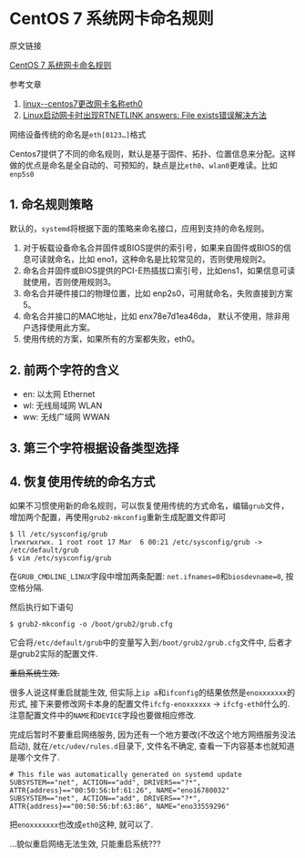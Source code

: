 # CentOS 7 系统网卡命名规则

原文链接

[CentOS 7 系统网卡命名规则](http://blog.csdn.net/example440982/article/details/53107063)

参考文章

1. [linux--centos7更改网卡名称eth0](http://blog.csdn.net/cmqwan/article/details/61250037)
2. [Linux启动网卡时出现RTNETLINK answers: File exists错误解决方法](https://www.linuxidc.com/Linux/2014-01/95253.htm)

网络设备传统的命名是`eth[0123…]`格式

Centos7提供了不同的命名规则，默认是基于固件、拓扑、位置信息来分配。这样做的优点是命名是全自动的、可预知的，缺点是比`eth0`、`wlan0`更难读。比如`enp5s0`

## 1. 命名规则策略

默认的，`systemd`将根据下面的策略来命名接口，应用到支持的命名规则。

1. 对于板载设备命名合并固件或BIOS提供的索引号，如果来自固件或BIOS的信息可读就命名，比如 eno1，这种命名是比较常见的，否则使用规则2。
2. 命名合并固件或BIOS提供的PCI-E热插拔口索引号，比如ens1，如果信息可读就使用，否则使用规则3。
3. 命名合并硬件接口的物理位置，比如 enp2s0，可用就命名，失败直接到方案5。
4. 命名合并接口的MAC地址，比如 enx78e7d1ea46da， 默认不使用，除非用户选择使用此方案。
5. 使用传统的方案，如果所有的方案都失败，eth0。

## 2. 前两个字符的含义

- en: 以太网 Ethernet
- wl: 无线局域网 WLAN
- ww: 无线广域网 WWAN

## 3. 第三个字符根据设备类型选择

## 4. 恢复使用传统的命名方式

如果不习惯使用新的命名规则，可以恢复使用传统的方式命名，编辑`grub`文件，增加两个配置，再使用`grub2-mkconfig`重新生成配置文件即可

```
$ ll /etc/sysconfig/grub
lrwxrwxrwx. 1 root root 17 Mar  6 00:21 /etc/sysconfig/grub -> /etc/default/grub
$ vim /etc/sysconfig/grub
```

在`GRUB_CMDLINE_LINUX`字段中增加两条配置: `net.ifnames=0`和`biosdevname=0`, 按空格分隔. 

然后执行如下语句

```
$ grub2-mkconfig -o /boot/grub2/grub.cfg
```

它会将`/etc/default/grub`中的变量写入到`/boot/grub2/grub.cfg`文件中, 后者才是grub2实际的配置文件.

~~重启系统生效.~~

很多人说这样重启就能生效, 但实际上`ip a`和`ifconfig`的结果依然是`enoxxxxxxx`的形式, 接下来要修改网卡本身的配置文件`ifcfg-enoxxxxxx` -> `ifcfg-eth0`什么的. 注意配置文件中的`NAME`和`DEVICE`字段也要做相应修改.

完成后暂时不要重启网络服务, 因为还有一个地方要改(不改这个地方网络服务没法启动), 就在`/etc/udev/rules.d`目录下, 文件名不确定, 查看一下内容基本也就知道是哪个文件了.

```
# This file was automatically generated on systemd update
SUBSYSTEM=="net", ACTION=="add", DRIVERS=="?*", ATTR{address}=="00:50:56:bf:61:26", NAME="eno16780032"
SUBSYSTEM=="net", ACTION=="add", DRIVERS=="?*", ATTR{address}=="00:50:56:bf:63:86", NAME="eno33559296"
```

把`enoxxxxxxx`也改成`eth0`这种, 就可以了.

...貌似重启网络无法生效, 只能重启系统???